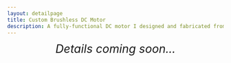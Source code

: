 ```yaml
---
layout: detailpage
title: Custom Brushless DC Motor
description: A fully-functional DC motor I designed and fabricated from scratch as a part of my freshman year advising seminar, 6.A01.
---
```


<div style="text-align: center; font-size: 20pt"><i>Details coming soon...</i></div>